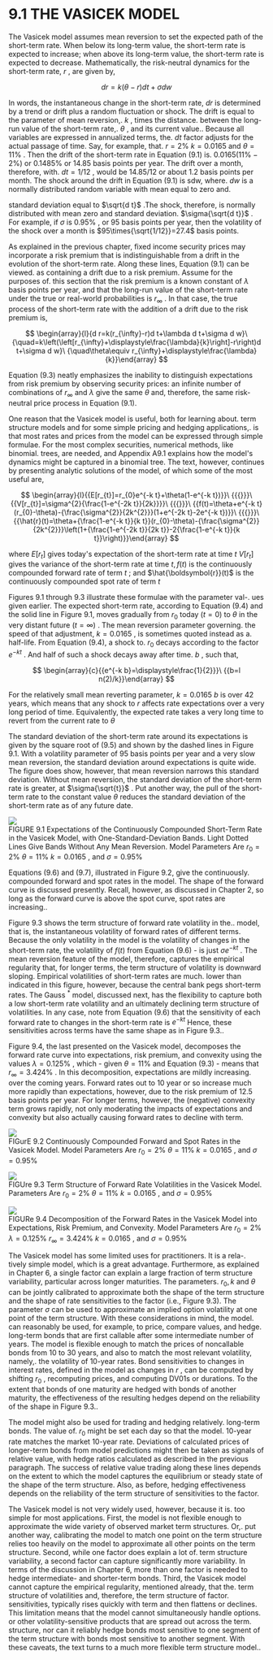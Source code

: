 # 9.1 THE VASICEK MODEL  

The Vasicek model assumes mean reversion to set the expected path of the short-term rate. When below its long-term value, the short-term rate is expected to increase; when above its long-term value, the short-term rate is expected to decrease. Mathematically, the risk-neutral dynamics for the short-term rate, $r$ , are given by,  

$$
d r=k(\theta-r)d t+\sigma d w
$$  

In words, the instantaneous change in the short-term rate, $d r$ is determined by a trend or drift plus a random fluctuation or shock. The drift is equal to the parameter of mean reversion,. $k$ , times the distance. between the long-run value of the short-term rate,. $\theta$ , and its current value.. Because all variables are expressed in annualized terms, the. $d t$ factor adjusts for the actual passage of time. Say, for example, that. $r=2\%$ $k=0.0165$ and $\theta=11\%$ . Then the drift of the short-term rate in Equation (9.1) is. $0.0165(11\%-2\%)$ or $0.1485\%$ or 14.85 basis points per year. The drift over a month, therefore, with. $d t=1/12$ , would be $14.85/12$ or about 1.2 basis points per month. The shock around the drift in Equation (9.1) is sdw, where. $d w$ is a normally distributed random variable with mean equal to zero and.  

standard deviation equal to $\sqrt{d t}$ .The shock, therefore, is normally distributed with mean zero and standard deviation. $\sigma{\sqrt{d t}}$ . For example, if $\sigma$ is $0.95\%$ , or 95 basis points per year, then the volatility of the shock over a month is $95\times{\sqrt{1/12}}=27.4$ basis points.  

As explained in the previous chapter, fixed income security prices may incorporate a risk premium that is indistinguishable from a drift in the evolution of the short-term rate. Along these lines, Equation (9.1) can be viewed. as containing a drift due to a risk premium. Assume for the purposes of. this section that the risk premium is a known constant of $\lambda$ basis points per year, and that the long-run value of the short-term rate under the true or real-world probabilities is $r_{\infty}$ . In that case, the true process of the short-term rate with the addition of a drift due to the risk premium is,  

$$
\begin{array}{l}{d r=k(r_{\infty}-r)d t+\lambda d t+\sigma d w}\ {\quad=k\left(\left[r_{\infty}+\displaystyle\frac{\lambda}{k}\right]-r\right)d t+\sigma d w}\ {\quad\theta\equiv r_{\infty}+\displaystyle\frac{\lambda}{k}}\end{array}
$$  

Equation (9.3) neatly emphasizes the inability to distinguish expectations from risk premium by observing security prices: an infinite number of combinations of $r_{\infty}$ and $\lambda$ give the same $\theta$ and, therefore, the same risk-neutral price process in Equation (9.1).  

One reason that the Vasicek model is useful, both for learning about. term structure models and for some simple pricing and hedging applications,. is that most rates and prices from the model can be expressed through simple formulae. For the most complex securities, numerical methods, like binomial. trees, are needed, and Appendix A9.1 explains how the model's dynamics might be captured in a binomial tree. The text, however, continues by presenting analytic solutions of the model, of which some of the most useful are,  

$$
\begin{array}{l}{{E[r_{t}]=r_{0}e^{-k t}+\theta(1-e^{-k t})}}\ {{{}}}\ {{V[r_{t}]=\sigma^{2}{\frac{1-e^{-2k t}}{2k}}}}\ {{{}}}\ {{f(t)=\theta+e^{-k t}(r_{0}-\theta)-{\frac{\sigma^{2}}{2k^{2}}}(1+e^{-2k t}-2e^{-k t})}}\ {{{}}}\ {{\hat{r}(t)=\theta+{\frac{1-e^{-k t}}{k t}}(r_{0}-\theta)-{\frac{\sigma^{2}}{2k^{2}}}\left(1+{\frac{1-e^{-2k t}}{2k t}}-2{\frac{1-e^{-k t}}{k t}}\right)}}\end{array}
$$  

where $E[r_{t}]$ gives today's expectation of the short-term rate at time $t$ $V[r_{t}]$ gives the variance of the short-term rate at time $t,f(t)$ is the continuously compounded forward rate of term $t$ ; and $\hat{\boldsymbol{r}}(t)$ is the continuously compounded spot rate of term $t$  

Figures 9.1 through 9.3 illustrate these formulae with the parameter val-. ues given earlier. The expected short-term rate, according to Equation (9.4) and the solid line in Figure 9.1, moves gradually from $r_{0}$ today $(t=0)$ to $\theta$ in the very distant future $(t=\infty)$ . The mean reversion parameter governing. the speed of that adjustment, $k=0.0165$ , is sometimes quoted instead as a. half-life. From Equation (9.4), a shock to. $r_{0}$ decays according to the factor $e^{-k t}$ . And half of such a shock decays away after time. $b$ , such that,  

$$
\begin{array}{c}{{e^{-k b}=\displaystyle\frac{1}{2}}}\ {{b=l n(2)/k}}\end{array}
$$  

For the relatively small mean reverting parameter, $k=0.0165$ $b$ is over 42 years, which means that any shock to $r$ affects rate expectations over a very long period of time. Equivalently, the expected rate takes a very long time to revert from the current rate to $\theta$  

The standard deviation of the short-term rate around its expectations is given by the square root of (9.5) and shown by the dashed lines in Figure 9.1. With a volatility parameter of 95 basis points per year and a very slow mean reversion, the standard deviation around expectations is quite wide. The figure does show, however, that mean reversion narrows this standard deviation. Without mean reversion, the standard deviation of the short-term rate is greater, at $\sigma{\sqrt{t}}$ . Put another way, the pull of the short-term rate to the constant value $\theta$ reduces the standard deviation of the short-term rate as of any future date.  

![](e743777a47f9698620fd03c06159e945d2da04c75ed755330ae6824863335d76.jpg)  
FIGURE 9.1  Expectations of the Continuously Compounded Short-Term Rate in the Vasicek Model, with One-Standard-Deviation Bands. Light Dotted Lines Give Bands Without Any Mean Reversion. Model Parameters Are $r_{0}=2\%$ $\theta=11\%$ $k=0.0165$ , and $\sigma=0.95\%$  

Equations (9.6) and (9.7), illustrated in Figure 9.2, give the continuously. compounded forward and spot rates in the model. The shape of the forward curve is discussed presently. Recall, however, as discussed in Chapter 2, so long as the forward curve is above the spot curve, spot rates are increasing..  

Figure 9.3 shows the term structure of forward rate volatility in the.. model, that is, the instantaneous volatility of forward rates of different terms. Because the only volatility in the model is the volatility of changes in the short-term rate, the volatility of $f(t)$ from Equation (9.6) - is just $\sigma e^{-k t}$ . The mean reversion feature of the model, therefore, captures the empirical regularity that, for longer terms, the term structure of volatility is downward sloping. Empirical volatilities of short-term rates are much. lower than indicated in this figure, however, because the central bank pegs short-term rates. The Gauss $^{\ast}$ model, discussed next, has the flexibility to capture both a low short-term rate volatility and an ultimately declining term structure of volatilities. In any case, note from Equation (9.6) that the sensitivity of each forward rate to changes in the short-term rate is $e^{-k t}$ Hence, these sensitivities across terms have the same shape as in Figure 9.3..  

Figure 9.4, the last presented on the Vasicek model, decomposes the forward rate curve into expectations, risk premium, and convexity using the values $\lambda=0.125\%$ , which - given $\theta=11\%$ and Equation (9.3) - means that $r_{\infty}=3.424\%$ . In this decomposition, expectations are mildly increasing. over the coming years. Forward rates out to 10 year or so increase much more rapidly than expectations, however, due to the risk premium of 12.5 basis points per year. For longer terms, however, the (negative) convexity term grows rapidly, not only moderating the impacts of expectations and convexity but also actually causing forward rates to decline with term.  

![](80c3a67e3d3b4b9fa64bbee1d53ccdbcfa1a9bc83641fe055d8253aa1bc7a973.jpg)  
FIGurE 9.2  Continuously Compounded Forward and Spot Rates in the Vasicek Model. Model Parameters Are $r_{0}=2\%$ $\theta=11\%$ $k=0.0165$ , and $\sigma=0.95\%$  

![](eb58567ac3a8892fcd3c7e8b692abd8ab804044aaf896e4292f1995f8fe20024.jpg)  
FIGUre 9.3 Term Structure of Forward Rate Volatilities in the Vasicek Model. Parameters Are $r_{0}=2\%$ $\theta=11\%$ $k=0.0165$ , and $\sigma=0.95\%$  

![](c10126115bf9b1ea66dfdd5a2d4749709288cf0cd77c85c5c4dd584eb870f09f.jpg)  
FIGURe 9.4 Decomposition of the Forward Rates in the Vasicek Model into Expectations, Risk Premium, and Convexity. Model Parameters Are $r_{0}=2\%$ $\lambda=0.125\%$ $r_{\infty}=3.424\%$ $k=0.0165$ , and $\sigma=0.95\%$  

The Vasicek model has some limited uses for practitioners. It is a rela-. tively simple model, which is a great advantage. Furthermore, as explained in Chapter 6, a single factor can explain a large fraction of term structure variability, particular across longer maturities. The parameters. $r_{0},k$ and $\theta$ can be jointly calibrated to approximate both the shape of the term structure and the shape of rate sensitivities to the factor (i.e., Figure 9.3). The parameter $\sigma$ can be used to approximate an implied option volatility at one point of the term structure. With these considerations in mind, the model. can reasonably be used, for example, to price, compare values, and hedge. long-term bonds that are first callable after some intermediate number of years. The model is flexible enough to match the prices of noncallable bonds from 10 to 30 years, and also to match the most relevant volatility, namely,. the volatility of 10-year rates. Bond sensitivities to changes in interest rates, defined in the model as changes in $r$ , can be computed by shifting $r_{0}$ , recomputing prices, and computing DV01s or durations. To the extent that bonds of one maturity are hedged with bonds of another maturity, the effectiveness of the resulting hedges depend on the reliability of the shape in Figure 9.3..  

The model might also be used for trading and hedging relatively. long-term bonds. The value of. $r_{0}$ might be set each day so that the model. 10-year rate matches the market 10-year rate. Deviations of calculated prices of longer-term bonds from model predictions might then be taken as signals of relative value, with hedge ratios calculated as described in the previous paragraph. The success of relative value trading along these lines depends on the extent to which the model captures the equilibrium or steady state of the shape of the term structure. Also, as before, hedging effectiveness depends on the reliability of the term structure of sensitivities to the factor.  

The Vasicek model is not very widely used, however, because it is. too simple for most applications. First, the model is not flexible enough to approximate the wide variety of observed market term structures. Or,. put another way, calibrating the model to match one point on the term structure relies too heavily on the model to approximate all other points on the term structure. Second, while one factor does explain a lot of. term structure variability, a second factor can capture significantly more variability. In terms of the discussion in Chapter 6, more than one factor is needed to hedge intermediate- and shorter-term bonds. Third, the Vasicek model cannot capture the empirical regularity, mentioned already, that the. term structure of volatilities and, therefore, the term structure of factor. sensitivities, typically rises quickly with term and then flattens or declines. This limitation means that the model cannot simultaneously handle options. or other volatility-sensitive products that are spread out across the term. structure, nor can it reliably hedge bonds most sensitive to one segment of the term structure with bonds most sensitive to another segment. With these caveats, the text turns to a much more flexible term structure model..  
